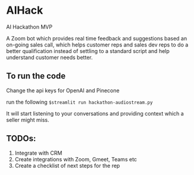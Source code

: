 # AIHack
AI Hackathon MVP

A Zoom bot which provides real time feedback and suggestions based an on-going sales call, which helps customer reps and sales dev reps to do a better qualification instead of settling to a standard script and help understand customer needs better.

## To run the code

Change the api keys for OpenAI and Pinecone

run the following
`$streamlit run hackathon-audiostream.py`

It will start listening to your conversations and providing context which a seller might miss.


## TODOs:
1. Integrate with CRM
2. Create integrations with Zoom, Gmeet, Teams etc
3. Create a checklist of next steps for the rep
